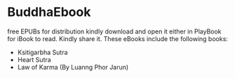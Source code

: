 # BuddhaEbook
free EPUBs for distribution
kindly download and open it either in PlayBook for iBook to read. Kindly share it.
These eBooks include the following books:
- Ksitigarbha Sutra
- Heart Sutra
- Law of Karma (By Luanng Phor Jarun)
